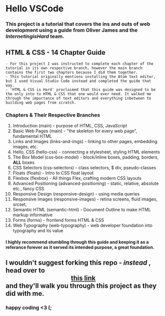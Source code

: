 # Hello VSCode
### This project is a tutorial that covers the ins and outs of web development using a guide from Oliver James and the *InternetingisHard* team.
## HTML & CSS - 14 Chapter Guide
    - For this project I was instructed to complete each chapter of the tutorial in its own respective branch, however the main branch contains the first two chapters because I did them together.
    - This tutorial originally mentions installing the Atom text editor, but I used Visual Studio Code instead and completed the guide that way.
    - 'HTML & CSS is Hard' proclaimed that this guide was designed to be the only into to HTML & CSS that one would ever need. It walked me through the importance of text editors and everything inbetween to building web pages from scratch.

### Chapters & Their Respective Branches
1. Introduction (main) - purpose of HTML, CSS, JavaScript
2. Basic Web Pages (main) - "the skeleton for every web page", fundamental HTML
3. Links and Images (links-and-imgs) - linking to other pages, embedding images, etc.
4. Hello, CSS (hello-css) - connecting a stylesheet, styling HTML elements
5. The Box Model (css-box-model) - block/inline boxes, padding, borders, **ALL** boxes
6. CSS Selectors (css-selectors) - class selectors, $ div, pseudo-classes
7. Floats (floats) - Intro to CSS float layout
8. Flexbox (flexbox) - All things Flex, crafting modern CSS layouts
9. Advanced Positioning (advanced-positioning) - static, relative, absolute etc., fancy CSS
10. Responsive Design (responsive-design) - using media queries
11. Responsive Images (responsive-images) - retina screens, fluid images, srcset,
12. Semantic HTML (semantic-html) - Document Outline to make HTML markup informative
13. Forms (forms) - frontend forms HTML & CSS
14. Web Typography (web-typography) - web developer foundation into typography and its value

#### I highly recommend stumbling through this guide and keeping it as a referance forever as it served its intended purpose, a great foundation.
## I wouldn't suggest forking this repo - *instead* , head over to <div align="center">[this link](https://www.internetingishard.com/html-and-css/)</div> and they'll walk you through this project as they did with me.

### happy coding <3 (;
